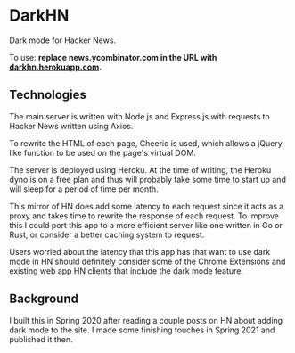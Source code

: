 # DarkHN

Dark mode for Hacker News.

To use: **replace news.ycombinator.com in the URL with [darkhn.herokuapp.com](https://darkhn.herokuapp.com/).**

## Technologies

The main server is written with Node.js and Express.js with requests to Hacker News written using Axios.

To rewrite the HTML of each page, Cheerio is used, which allows a jQuery-like function to be used on the page's virtual DOM.

The server is deployed using Heroku. At the time of writing, the Heroku dyno is on a free plan and thus will probably take some time to start up and will sleep for a period of time per month.

This mirror of HN does add some latency to each request since it acts as a proxy and takes time to rewrite the response of each request. To improve this I could port this app to a more efficient server like one written in Go or Rust, or consider a better caching system to request.

Users worried about the latency that this app has that want to use dark mode in HN should definitely consider some of the Chrome Extensions and existing web app HN clients that include the dark mode feature.

## Background

I built this in Spring 2020 after reading a couple posts on HN about adding dark mode to the site. I made some finishing touches in Spring 2021 and published it then.